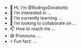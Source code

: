 - 👋 Hi, I’m @RodrigoDoratiotto
- 👀 I’m interested in ...
- 🌱 I’m currently learning ...
- 💞️ I’m looking to collaborate on ...
- 📫 How to reach me ...
- 😄 Pronouns: ...
- ⚡ Fun fact: ...

<!---
RodrigoDoratiotto/RodrigoDoratiotto is a ✨ special ✨ repository because its `README.md` (this file) appears on your GitHub profile.
You can click the Preview link to take a look at your changes.
--->
